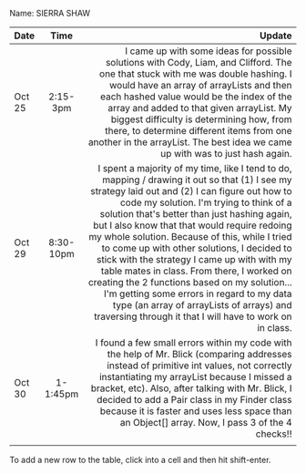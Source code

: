 Name: SIERRA SHAW

| Date   |   Time    |                                                                                                                                                                                                                                                                                                                                                                                                                                                                                                                                                                                                                                                                                          Update |
|:-------|:---------:|------------------------------------------------------------------------------------------------------------------------------------------------------------------------------------------------------------------------------------------------------------------------------------------------------------------------------------------------------------------------------------------------------------------------------------------------------------------------------------------------------------------------------------------------------------------------------------------------------------------------------------------------------------------------------------------------:|
| Oct 25 | 2:15-3pm  |                                                                                                                                                                                                                                                    I came up with some ideas for possible solutions with Cody, Liam, and Clifford. The one that stuck with me was double hashing. I would have an array of arrayLists and then each hashed value would be the index of the array and added to that given arrayList. My biggest difficulty is determining how, from there, to determine different items from one another in the arrayList. The best idea we came up with was to just hash again. |
| Oct 29 | 8:30-10pm | I spent a majority of my time, like I tend to do, mapping / drawing it out so that (1) I see my strategy laid out and (2) I can figure out how to code my solution. I'm trying to think of a solution that's better than just hashing again, but I also know that that would require redoing my whole solution. Because of this, while I tried to come up with other solutions, I decided to stick with the strategy I came up with with my table mates in class. From there, I worked on creating the 2 functions based on my solution... I'm getting some errors in regard to my data type (an array of arrayLists of arrays) and traversing through it that I will have to work on in class. |
| Oct 30 | 1-1:45pm  |                                                                                                                                                                                                                                                                                                     I found a few small errors within my code with the help of Mr. Blick (comparing addresses instead of primitive int values, not correctly instantiating my arrayList because I missed a bracket, etc). Also, after talking with Mr. Blick, I decided to add a Pair class in my Finder class because it is faster and uses less space than an Object[] array. Now, I pass 3 of the 4 checks!! |
|        |           |                                                                                                                                                                                                                                                                                                                                                                                                                                                                                                                                                                                                                                                                                                 |


To add a new row to the table, click into a cell and then hit shift-enter.